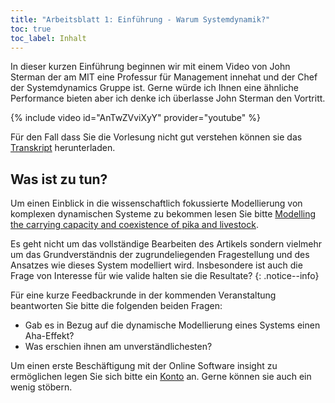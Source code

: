```yaml
---
title: "Arbeitsblatt 1: Einführung - Warum Systemdynamik?"
toc: true
toc_label: Inhalt
---
```




In dieser kurzen Einführung beginnen wir mit einem Video von John Sterman der am MIT eine Professur für Management innehat und der Chef der Systemdynamics Gruppe ist. Gerne würde ich Ihnen eine ähnliche Performance bieten aber ich denke ich überlasse John Sterman den Vortritt.

<!--more-->



{% include video id="AnTwZVviXyY" provider="youtube" %}

Für den Fall dass Sie die Vorlesung nicht gut verstehen können sie das [Transkript](https://ocw.mit.edu/courses/sloan-school-of-management/15-871-introduction-to-system-dynamics-fall-2013/instructor-insights/introduction-to-system-dynamics-overview/AnTwZVviXyY.pdf) herunterladen.

## Was ist zu tun?

Um einen Einblick in die wissenschaftlich fokussierte Modellierung von komplexen dynamischen Systeme zu bekommen lesen Sie bitte [Modelling the carrying capacity and coexistence of pika and livestock](https://doi.org/10.1016/j.ecolmodel.2005.03.003). 

Es geht nicht um das vollständige Bearbeiten des Artikels sondern vielmehr um das Grundverständnis der zugrundeliegenden Fragestellung und des Ansatzes wie dieses System modelliert wird. Insbesondere ist auch die Frage von Interesse für wie valide halten sie die Resultate?
{: .notice--info}


Für eine kurze Feedbackrunde in der kommenden Veranstaltung beantworten Sie bitte die folgenden beiden Fragen:

* Gab es in Bezug auf die dynamische Modellierung eines Systems einen Aha-Effekt?
* Was erschien ihnen am unverständlichesten?


Um einen erste Beschäftigung  mit der Online Software insight zu ermöglichen legen Sie sich bitte ein [Konto](https://insightmaker.com/user/register?destination=main) an. Gerne können sie auch ein wenig stöbern.